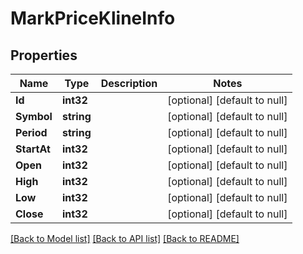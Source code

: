 # MarkPriceKlineInfo

## Properties
Name | Type | Description | Notes
------------ | ------------- | ------------- | -------------
**Id** | **int32** |  | [optional] [default to null]
**Symbol** | **string** |  | [optional] [default to null]
**Period** | **string** |  | [optional] [default to null]
**StartAt** | **int32** |  | [optional] [default to null]
**Open** | **int32** |  | [optional] [default to null]
**High** | **int32** |  | [optional] [default to null]
**Low** | **int32** |  | [optional] [default to null]
**Close** | **int32** |  | [optional] [default to null]

[[Back to Model list]](../README.md#documentation-for-models) [[Back to API list]](../README.md#documentation-for-api-endpoints) [[Back to README]](../README.md)


